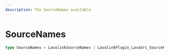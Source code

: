 ```yaml
---
description: The SourceNames available
---
```


# SourceNames

```typescript
type SourceNames = LavalinkSourceNames | LavalinkPlugin_LavaSrc_SourceNames;
```
